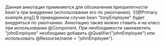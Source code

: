 Данная аннотация применяется для обозначения приоритетности bean'а при внедрении (использовании его по умолчанию).
![[@Primary example.png]]
В приведенном случае bean "tonyEmployee" будет внедряться по умолчанию. Аннотацию также можно ставить и на класс при использовании @Component.
При необходимости заинжектить "johnEmployee" необходимо добавить @Qualifier("johnEmployee") или использовать @Resourse(name = "johnEmployee").
